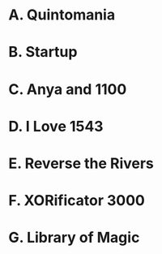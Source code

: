 # A. Quintomania
# B. Startup
# C. Anya and 1100
# D. I Love 1543
# E. Reverse the Rivers
# F. XORificator 3000
# G. Library of Magic
